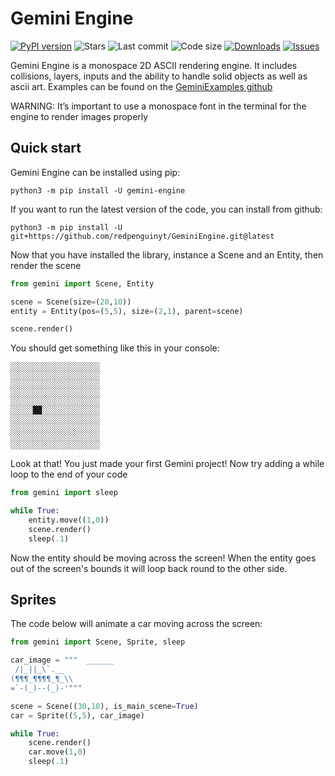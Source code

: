 # Gemini Engine

[![PyPI version](https://img.shields.io/pypi/v/gemini-engine?logo=pypi)](https://pypi.org/project/gemini-engine) ![Stars](https://img.shields.io/github/stars/redpenguinyt/GeminiEngine?color=yellow) ![Last commit](https://img.shields.io/github/last-commit/redpenguinyt/geminiengine) ![Code size](https://img.shields.io/github/languages/code-size/redpenguinyt/GeminiEngine) [![Downloads](https://img.shields.io/pypi/dm/gemini-engine)](https://pypi.org/project/gemini-engine) [![Issues](https://img.shields.io/github/issues/redpenguinyt/geminiengine)](https://github.com/redpenguinyt/GeminiEngine/issues)

Gemini Engine is a monospace 2D ASCII rendering engine. It includes collisions, layers, inputs and the ability to handle solid objects as well as ascii art. Examples can be found on the [GeminiExamples github](https://github.com/redpenguinyt/GeminiExamples)

WARNING: It’s important to use a monospace font in the terminal for the engine to render images properly

## Quick start

Gemini Engine can be installed using pip:

```
python3 -m pip install -U gemini-engine
```

If you want to run the latest version of the code, you can install from github:

```
python3 -m pip install -U git+https://github.com/redpenguinyt/GeminiEngine.git@latest
```

Now that you have installed the library, instance a Scene and an Entity, then render the scene

```python
from gemini import Scene, Entity

scene = Scene(size=(20,10))
entity = Entity(pos=(5,5), size=(2,1), parent=scene)

scene.render()
```

You should get something like this in your console:
```
░░░░░░░░░░░░░░░░░░░░
░░░░░░░░░░░░░░░░░░░░
░░░░░░░░░░░░░░░░░░░░
░░░░░░░░░░░░░░░░░░░░
░░░░░░░░░░░░░░░░░░░░
░░░░░██░░░░░░░░░░░░░
░░░░░░░░░░░░░░░░░░░░
░░░░░░░░░░░░░░░░░░░░
░░░░░░░░░░░░░░░░░░░░
░░░░░░░░░░░░░░░░░░░░
```
Look at that! You just made your first Gemini project! Now try adding a while loop to the end of your code
```python
from gemini import sleep

while True:
	entity.move((1,0))
	scene.render()
	sleep(.1)
```

Now the entity should be moving across the screen! When the entity goes out of the screen's bounds it will loop back round to the other side.

## Sprites

The code below will animate a car moving across the screen:
```python
from gemini import Scene, Sprite, sleep

car_image = """  ______
 /|_||_\`.__
(¶¶¶_¶¶¶¶_¶_\\
=`-(_)--(_)-'"""

scene = Scene((30,10), is_main_scene=True)
car = Sprite((5,5), car_image)

while True:
	scene.render()
	car.move(1,0)
	sleep(.1)
```